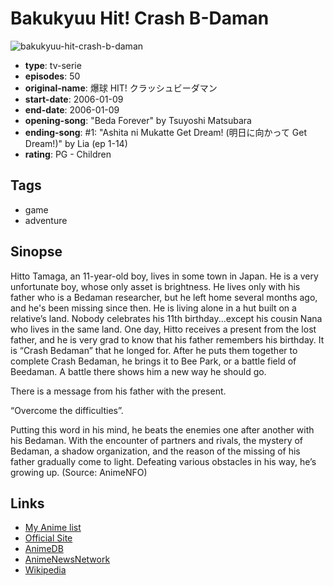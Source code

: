 # Bakukyuu Hit! Crash B-Daman

![bakukyuu-hit-crash-b-daman](https://cdn.myanimelist.net/images/anime/7/18312.jpg)

-   **type**: tv-serie
-   **episodes**: 50
-   **original-name**: 爆球 HIT! クラッシュビーダマン
-   **start-date**: 2006-01-09
-   **end-date**: 2006-01-09
-   **opening-song**: "Beda Forever" by Tsuyoshi Matsubara
-   **ending-song**: #1: "Ashita ni Mukatte Get Dream! (明日に向かって Get Dream!)" by Lia (ep 1-14)
-   **rating**: PG - Children

## Tags

-   game
-   adventure

## Sinopse

Hitto Tamaga, an 11-year-old boy, lives in some town in Japan. He is a very unfortunate boy, whose only asset is brightness. He lives only with his father who is a Bedaman researcher, but he left home several months ago, and he's been missing since then. He is living alone in a hut built on a relative’s land. Nobody celebrates his 11th birthday...except his cousin Nana who lives in the same land. One day, Hitto receives a present from the lost father, and he is very grad to know that his father remembers his birthday. It is “Crash Bedaman” that he longed for. After he puts them together to complete Crash Bedaman, he brings it to Bee Park, or a battle field of Beedaman. A battle there shows him a new way he should go.

There is a message from his father with the present.

“Overcome the difficulties”.

Putting this word in his mind, he beats the enemies one after another with his Bedaman. With the encounter of partners and rivals, the mystery of Bedaman, a shadow organization, and the reason of the missing of his father gradually come to light. Defeating various obstacles in his way, he’s growing up. (Source: AnimeNFO)

## Links

-   [My Anime list](https://myanimelist.net/anime/4563/Bakukyuu_Hit_Crash_B-Daman)
-   [Official Site](http://www.tv-tokyo.co.jp/anime/crash_b-daman/)
-   [AnimeDB](http://anidb.info/perl-bin/animedb.pl?show=anime&aid=4127)
-   [AnimeNewsNetwork](http://www.animenewsnetwork.com/encyclopedia/anime.php?id=6465)
-   [Wikipedia](http://ja.wikipedia.org/wiki/爆球Hit!_クラッシュビーダマン)
